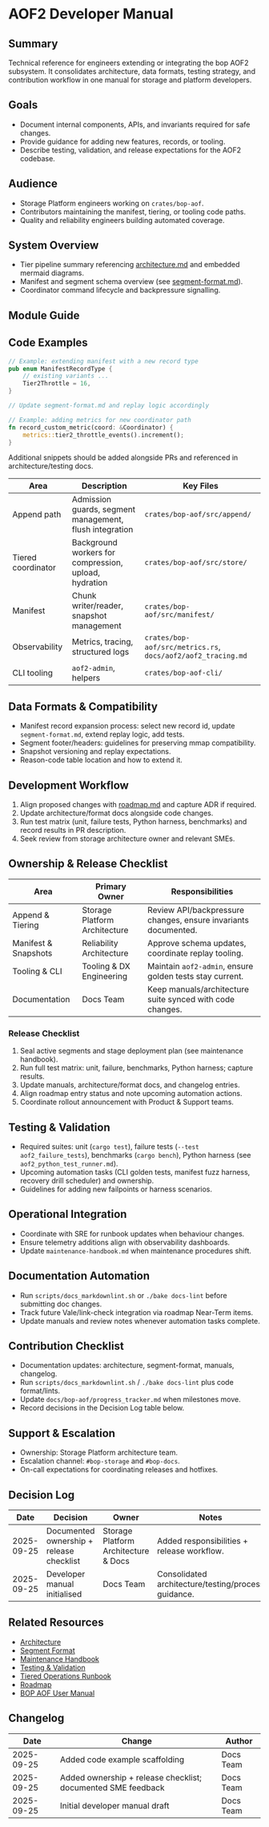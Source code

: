 # AOF2 Developer Manual

## Summary
Technical reference for engineers extending or integrating the bop AOF2 subsystem. It consolidates architecture, data formats, testing strategy, and contribution workflow in one manual for storage and platform developers.

## Goals
- Document internal components, APIs, and invariants required for safe changes.
- Provide guidance for adding new features, records, or tooling.
- Describe testing, validation, and release expectations for the AOF2 codebase.

## Audience
- Storage Platform engineers working on `crates/bop-aof`.
- Contributors maintaining the manifest, tiering, or tooling code paths.
- Quality and reliability engineers building automated coverage.

## System Overview
- Tier pipeline summary referencing [architecture.md](architecture.md) and embedded mermaid diagrams.
- Manifest and segment schema overview (see [segment-format.md](segment-format.md)).
- Coordinator command lifecycle and backpressure signalling.

## Module Guide
## Code Examples
```rust
// Example: extending manifest with a new record type
pub enum ManifestRecordType {
    // existing variants ...
    Tier2Throttle = 16,
}

// Update segment-format.md and replay logic accordingly
```

```rust
// Example: adding metrics for new coordinator path
fn record_custom_metric(coord: &Coordinator) {
    metrics::tier2_throttle_events().increment();
}
```

Additional snippets should be added alongside PRs and referenced in architecture/testing docs.

| Area | Description | Key Files |
| --- | --- | --- |
| Append path | Admission guards, segment management, flush integration | `crates/bop-aof/src/append/` |
| Tiered coordinator | Background workers for compression, upload, hydration | `crates/bop-aof/src/store/` |
| Manifest | Chunk writer/reader, snapshot management | `crates/bop-aof/src/manifest/` |
| Observability | Metrics, tracing, structured logs | `crates/bop-aof/src/metrics.rs`, `docs/aof2/aof2_tracing.md` |
| CLI tooling | `aof2-admin`, helpers | `crates/bop-aof-cli/` |

## Data Formats & Compatibility
- Manifest record expansion process: select new record id, update `segment-format.md`, extend replay logic, add tests.
- Segment footer/headers: guidelines for preserving mmap compatibility.
- Snapshot versioning and replay expectations.
- Reason-code table location and how to extend it.

## Development Workflow
1. Align proposed changes with [roadmap.md](roadmap.md) and capture ADR if required.
2. Update architecture/format docs alongside code changes.
3. Run test matrix (unit, failure tests, Python harness, benchmarks) and record results in PR description.
4. Seek review from storage architecture owner and relevant SMEs.

## Ownership & Release Checklist
| Area | Primary Owner | Responsibilities |
| --- | --- | --- |
| Append & Tiering | Storage Platform Architecture | Review API/backpressure changes, ensure invariants documented. |
| Manifest & Snapshots | Reliability Architecture | Approve schema updates, coordinate replay tooling. |
| Tooling & CLI | Tooling & DX Engineering | Maintain `aof2-admin`, ensure golden tests stay current. |
| Documentation | Docs Team | Keep manuals/architecture suite synced with code changes. |

### Release Checklist
1. Seal active segments and stage deployment plan (see maintenance handbook).
2. Run full test matrix: unit, failure, benchmarks, Python harness; capture results.
3. Update manuals, architecture/format docs, and changelog entries.
4. Align roadmap entry status and note upcoming automation actions.
5. Coordinate rollout announcement with Product & Support teams.

## Testing & Validation
- Required suites: unit (`cargo test`), failure tests (`--test aof2_failure_tests`), benchmarks (`cargo bench`), Python harness (see `aof2_python_test_runner.md`).
- Upcoming automation tasks (CLI golden tests, manifest fuzz harness, recovery drill scheduler) and ownership.
- Guidelines for adding new failpoints or harness scenarios.

## Operational Integration
- Coordinate with SRE for runbook updates when behaviour changes.
- Ensure telemetry additions align with observability dashboards.
- Update `maintenance-handbook.md` when maintenance procedures shift.

## Documentation Automation
- Run `scripts/docs_markdownlint.sh` or `./bake docs-lint` before submitting doc changes.
- Track future Vale/link-check integration via roadmap Near-Term items.
- Update manuals and review notes whenever automation tasks complete.

## Contribution Checklist
- Documentation updates: architecture, segment-format, manuals, changelog.
- Run `scripts/docs_markdownlint.sh` / `./bake docs-lint` plus code format/lints.
- Update `docs/bop-aof/progress_tracker.md` when milestones move.
- Record decisions in the Decision Log table below.

## Support & Escalation
- Ownership: Storage Platform architecture team.
- Escalation channel: `#bop-storage` and `#bop-docs`.
- On-call expectations for coordinating releases and hotfixes.

## Decision Log
| Date | Decision | Owner | Notes |
| --- | --- | --- | --- |
| 2025-09-25 | Documented ownership + release checklist | Storage Platform Architecture & Docs | Added responsibilities + release workflow. |
| 2025-09-25 | Developer manual initialised | Docs Team | Consolidated architecture/testing/process guidance. |

## Related Resources
- [Architecture](architecture.md)
- [Segment Format](segment-format.md)
- [Maintenance Handbook](maintenance-handbook.md)
- [Testing & Validation](testing-validation.md)
- [Tiered Operations Runbook](runbooks/tiered-operations.md)
- [Roadmap](roadmap.md)
- [BOP AOF User Manual](../bop-aof/user_manual.md)

## Changelog
| Date | Change | Author |
| --- | --- | --- |
| 2025-09-25 | Added code example scaffolding | Docs Team |
| 2025-09-25 | Added ownership + release checklist; documented SME feedback | Docs Team |
| 2025-09-25 | Initial developer manual draft | Docs Team |
